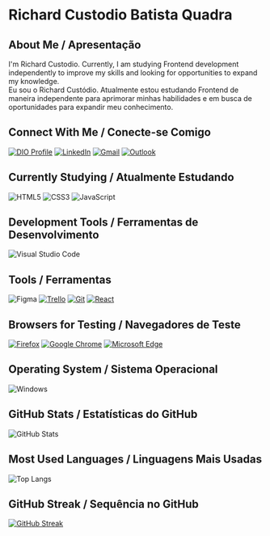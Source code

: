 <!-- Profile Header / Cabeçalho do Perfil -->
<h1>
    <!-- Optional profile picture / Imagem de perfil opcional -->
    <!--<img align="" alt="Profile Picture" height="" width="" src=""-->
    <span>Richard Custodio Batista Quadra</span>
</h1>

<!-- About Me / Sobre Mim -->
<h2>About Me / Apresentação</h2>
<p>
    I'm Richard Custodio. Currently, I am studying Frontend development independently to improve my skills and looking for opportunities to expand my knowledge. <br>
    Eu sou o Richard Custódio. Atualmente estou estudando Frontend de maneira independente para aprimorar minhas habilidades e em busca de oportunidades para expandir meu conhecimento.
</p>

<!-- Connect With Me / Conecte-se Comigo -->
<h2>Connect With Me / Conecte-se Comigo</h2>

[![DIO Profile](https://img.shields.io/badge/-My%20DIO%20Profile-070808?style=for-the-badge&logo=gitbook&logoColor=white)](https://www.dio.me/users/rc.custodio078)
[![LinkedIn](https://img.shields.io/badge/LinkedIn-0077B5?style=for-the-badge&logo=linkedin&logoColor=white)](https://www.linkedin.com/in/richard-custodio-batista-quadra-279391312/) 
[![Gmail](https://img.shields.io/badge/Gmail-D14836?style=for-the-badge&logo=gmail&logoColor=white)](mailto:rc.custodio078@gmail.com)
[![Outlook](https://img.shields.io/badge/Outlook-0078D4?style=for-the-badge&logo=microsoft-outlook&logoColor=white)](mailto:rc.custodio@outlook.com)

<!-- Currently Studying / Atualmente Estudando -->
<h2>Currently Studying / Atualmente Estudando</h2>

![HTML5](https://img.shields.io/badge/HTML5-E34F26?style=for-the-badge&logo=html5&logoColor=white)
![CSS3](https://img.shields.io/badge/CSS3-1572B6?style=for-the-badge&logo=css3&logoColor=white)
![JavaScript](https://img.shields.io/badge/JavaScript-F7DF1E?style=for-the-badge&logo=javascript&logoColor=black)

<!-- Development Tools / Ferramentas de Desenvolvimento -->
<h2>Development Tools / Ferramentas de Desenvolvimento</h2>

![Visual Studio Code](https://img.shields.io/badge/Visual_Studio_Code-007ACC?style=for-the-badge&logo=visual-studio-code&logoColor=white)

<!-- Tools / Ferramentas -->
<h2>Tools / Ferramentas</h2>

![Figma](https://img.shields.io/badge/Figma-696969?style=for-the-badge&logo=figma&logoColor=white)
[![Trello](https://img.shields.io/badge/Trello-0052CC?style=for-the-badge&logo=trello&logoColor=white)](YOUR_TRELLO_URL)
[![Git](https://img.shields.io/badge/Git-E44C30?style=for-the-badge&logo=git&logoColor=white)](YOUR_GIT_URL)
[![React](https://img.shields.io/badge/React-61DAFB.svg?style=for-the-badge&logo=React&logoColor=black)](https://reactjs.org/)

<!-- Browsers for Testing / Navegadores de Teste -->
<h2>Browsers for Testing / Navegadores de Teste</h2>

[![Firefox](https://img.shields.io/badge/Firefox-FF7139?style=for-the-badge&logo=firefox-browser&logoColor=white)](https://www.mozilla.org/firefox/)
[![Google Chrome](https://img.shields.io/badge/Google_Chrome-4285F4?style=for-the-badge&logo=google-chrome&logoColor=white)](https://www.google.com/chrome/)
[![Microsoft Edge](https://img.shields.io/badge/Microsoft_Edge-0078D7?style=for-the-badge&logo=microsoft-edge&logoColor=white)](https://www.microsoft.com/edge)

<!-- Operating System / Sistema Operacional -->
<h2>Operating System / Sistema Operacional</h2>

![Windows](https://img.shields.io/badge/Windows-000?style=for-the-badge&logo=windows&logoColor=2CA5E0)

<!-- GitHub Statistics / Estatísticas do GitHub -->
<h2>GitHub Stats / Estatísticas do GitHub</h2>

![GitHub Stats](https://github-readme-stats.vercel.app/api?username=richardcustodio&theme=transparent&bg_color=000&border_color=30A3DC&show_icons=true&icon_color=30A3DC&title_color=00BFFF&text_color=FFF)

<!-- Most Used Languages / Linguagens Mais Usadas -->
<h2>Most Used Languages / Linguagens Mais Usadas</h2>

![Top Langs](https://github-readme-stats-git-masterrstaa-rickstaa.vercel.app/api/top-langs/?username=richardcustodio&bg_color=000&border_color=30A3DC&title_color=00BFFF&text_color=FFF)

<!-- GitHub Streak / Sequência no GitHub -->
<h2>GitHub Streak / Sequência no GitHub</h2>

[![GitHub Streak](https://streak-stats.demolab.com/?user=richardcustodio&theme=bear&background=000&border=00BFFF&dates=00BFFF)](https://git.io/streak-stats)
